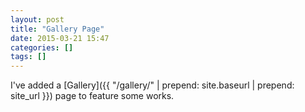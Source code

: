 ```yaml
---
layout: post
title: "Gallery Page"
date: 2015-03-21 15:47
categories: []
tags: []
---
```


I've added a
[Gallery]({{ "/gallery/" | prepend: site.baseurl | prepend: site_url }})
page to feature some works.
